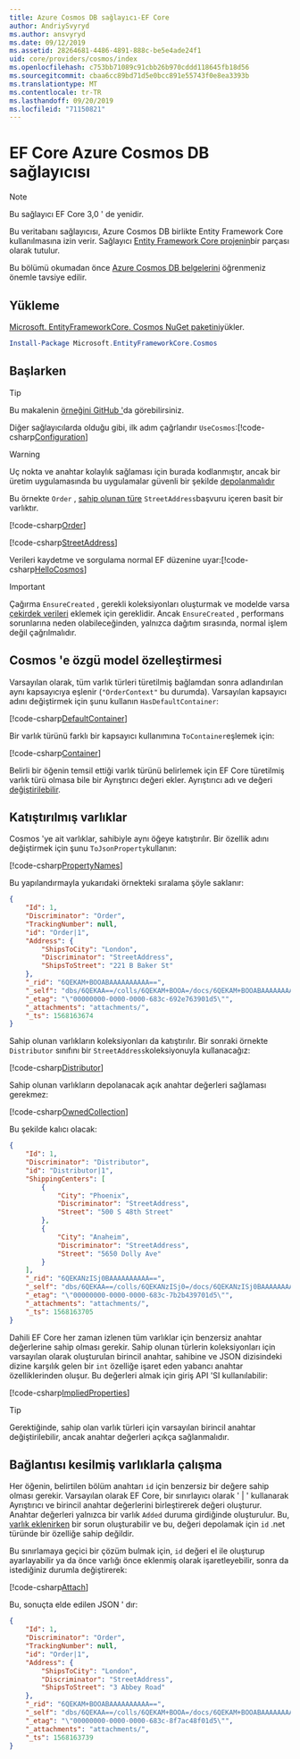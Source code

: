 ```yaml
---
title: Azure Cosmos DB sağlayıcı-EF Core
author: AndriySvyryd
ms.author: ansvyryd
ms.date: 09/12/2019
ms.assetid: 28264681-4486-4891-888c-be5e4ade24f1
uid: core/providers/cosmos/index
ms.openlocfilehash: c753bb71089c91cbb26b970cddd118645fb18d56
ms.sourcegitcommit: cbaa6cc89bd71d5e0bcc891e55743f0e8ea3393b
ms.translationtype: MT
ms.contentlocale: tr-TR
ms.lasthandoff: 09/20/2019
ms.locfileid: "71150821"
---
```

# <a name="ef-core-azure-cosmos-db-provider"></a>EF Core Azure Cosmos DB sağlayıcısı

>[!NOTE]
> Bu sağlayıcı EF Core 3,0 ' de yenidir.

Bu veritabanı sağlayıcısı, Azure Cosmos DB birlikte Entity Framework Core kullanılmasına izin verir. Sağlayıcı [Entity Framework Core projenin](https://github.com/aspnet/EntityFrameworkCore)bir parçası olarak tutulur.

Bu bölümü okumadan önce [Azure Cosmos DB belgelerini](https://docs.microsoft.com/en-us/azure/cosmos-db/introduction) öğrenmeniz önemle tavsiye edilir.

## <a name="install"></a>Yükleme

[Microsoft. EntityFrameworkCore. Cosmos NuGet paketini](https://www.nuget.org/packages/Microsoft.EntityFrameworkCore.Cosmos/)yükler.

``` powershell
Install-Package Microsoft.EntityFrameworkCore.Cosmos
```

## <a name="get-started"></a>Başlarken

> [!TIP]  
> Bu makalenin [örneğini GitHub '](https://github.com/aspnet/EntityFramework.Docs/tree/master/samples/core/Cosmos)da görebilirsiniz.

Diğer sağlayıcılarda olduğu gibi, ilk adım çağrlandır `UseCosmos`:[!code-csharp[Configuration](../../../../samples/core/Cosmos/ModelBuilding/OrderContext.cs?name=Configuration)]

> [!WARNING]
> Uç nokta ve anahtar kolaylık sağlaması için burada kodlanmıştır, ancak bir üretim uygulamasında bu uygulamalar güvenli bir şekilde [depolanmalıdır](https://docs.microsoft.com/aspnet/core/security/app-secrets#secret-manager)

Bu örnekte `Order` , [sahip olunan türe](../../modeling/owned-entities.md) `StreetAddress`başvuru içeren basit bir varlıktır.

[!code-csharp[Order](../../../../samples/core/Cosmos/ModelBuilding/Order.cs?name=Order)]

[!code-csharp[StreetAddress](../../../../samples/core/Cosmos/ModelBuilding/StreetAddress.cs?name=StreetAddress)]

Verileri kaydetme ve sorgulama normal EF düzenine uyar:[!code-csharp[HelloCosmos](../../../../samples/core/Cosmos/ModelBuilding/Sample.cs?name=HelloCosmos)]

> [!IMPORTANT]
> Çağırma `EnsureCreated` , gerekli koleksiyonları oluşturmak ve modelde varsa [çekirdek verileri](../../modeling/data-seeding.md) eklemek için gereklidir. Ancak `EnsureCreated` , performans sorunlarına neden olabileceğinden, yalnızca dağıtım sırasında, normal işlem değil çağrılmalıdır.

## <a name="cosmos-specific-model-customization"></a>Cosmos 'e özgü model özelleştirmesi

Varsayılan olarak, tüm varlık türleri türetilmiş bağlamdan sonra adlandırılan aynı kapsayıcıya eşlenir (`"OrderContext"` bu durumda). Varsayılan kapsayıcı adını değiştirmek için şunu kullanın `HasDefaultContainer`:

[!code-csharp[DefaultContainer](../../../../samples/core/Cosmos/ModelBuilding/OrderContext.cs?name=DefaultContainer)]

Bir varlık türünü farklı bir kapsayıcı kullanımına `ToContainer`eşlemek için:

[!code-csharp[Container](../../../../samples/core/Cosmos/ModelBuilding/OrderContext.cs?name=Container)]

Belirli bir öğenin temsil ettiği varlık türünü belirlemek için EF Core türetilmiş varlık türü olmasa bile bir Ayrıştırıcı değeri ekler. Ayrıştırıcı adı ve değeri [değiştirilebilir](../../modeling/inheritance.md).

## <a name="embedded-entities"></a>Katıştırılmış varlıklar

Cosmos 'ye ait varlıklar, sahibiyle aynı öğeye katıştırılır. Bir özellik adını değiştirmek için şunu `ToJsonProperty`kullanın:

[!code-csharp[PropertyNames](../../../../samples/core/Cosmos/ModelBuilding/OrderContext.cs?name=PropertyNames)]

Bu yapılandırmayla yukarıdaki örnekteki sıralama şöyle saklanır:

``` json
{
    "Id": 1,
    "Discriminator": "Order",
    "TrackingNumber": null,
    "id": "Order|1",
    "Address": {
        "ShipsToCity": "London",
        "Discriminator": "StreetAddress",
        "ShipsToStreet": "221 B Baker St"
    },
    "_rid": "6QEKAM+BOOABAAAAAAAAAA==",
    "_self": "dbs/6QEKAA==/colls/6QEKAM+BOOA=/docs/6QEKAM+BOOABAAAAAAAAAA==/",
    "_etag": "\"00000000-0000-0000-683c-692e763901d5\"",
    "_attachments": "attachments/",
    "_ts": 1568163674
}
```

Sahip olunan varlıkların koleksiyonları da katıştırılır. Bir sonraki örnekte `Distributor` sınıfını bir `StreetAddress`koleksiyonuyla kullanacağız:

[!code-csharp[Distributor](../../../../samples/core/Cosmos/ModelBuilding/Distributor.cs?name=Distributor)]

Sahip olunan varlıkların depolanacak açık anahtar değerleri sağlaması gerekmez:

[!code-csharp[OwnedCollection](../../../../samples/core/Cosmos/ModelBuilding/Sample.cs?name=OwnedCollection)]

Bu şekilde kalıcı olacak:

``` json
{
    "Id": 1,
    "Discriminator": "Distributor",
    "id": "Distributor|1",
    "ShippingCenters": [
        {
            "City": "Phoenix",
            "Discriminator": "StreetAddress",
            "Street": "500 S 48th Street"
        },
        {
            "City": "Anaheim",
            "Discriminator": "StreetAddress",
            "Street": "5650 Dolly Ave"
        }
    ],
    "_rid": "6QEKANzISj0BAAAAAAAAAA==",
    "_self": "dbs/6QEKAA==/colls/6QEKANzISj0=/docs/6QEKANzISj0BAAAAAAAAAA==/",
    "_etag": "\"00000000-0000-0000-683c-7b2b439701d5\"",
    "_attachments": "attachments/",
    "_ts": 1568163705
}
```

Dahili EF Core her zaman izlenen tüm varlıklar için benzersiz anahtar değerlerine sahip olması gerekir. Sahip olunan türlerin koleksiyonları için varsayılan olarak oluşturulan birincil anahtar, sahibine ve JSON dizisindeki dizine karşılık gelen bir `int` özelliğe işaret eden yabancı anahtar özelliklerinden oluşur. Bu değerleri almak için giriş API 'SI kullanılabilir:

[!code-csharp[ImpliedProperties](../../../../samples/core/Cosmos/ModelBuilding/Sample.cs?name=ImpliedProperties)]

> [!TIP]
> Gerektiğinde, sahip olan varlık türleri için varsayılan birincil anahtar değiştirilebilir, ancak anahtar değerleri açıkça sağlanmalıdır.

## <a name="working-with-disconnected-entities"></a>Bağlantısı kesilmiş varlıklarla çalışma

Her öğenin, belirtilen bölüm anahtarı `id` için benzersiz bir değere sahip olması gerekir. Varsayılan olarak EF Core, bir sınırlayıcı olarak ' | ' kullanarak Ayrıştırıcı ve birincil anahtar değerlerini birleştirerek değeri oluşturur. Anahtar değerleri yalnızca bir varlık `Added` duruma girdiğinde oluşturulur. Bu, [varlık eklenirken](../../saving/disconnected-entities.md) bir sorun oluşturabilir ve bu, değeri depolamak için `id` .net türünde bir özelliğe sahip değildir.

Bu sınırlamaya geçici bir çözüm bulmak için, `id` değeri el ile oluşturup ayarlayabilir ya da önce varlığı önce eklenmiş olarak işaretleyebilir, sonra da istediğiniz durumla değiştirerek:

[!code-csharp[Attach](../../../../samples/core/Cosmos/ModelBuilding/Sample.cs?highlight=4&name=Attach)]

Bu, sonuçta elde edilen JSON ' dır:

``` json
{
    "Id": 1,
    "Discriminator": "Order",
    "TrackingNumber": null,
    "id": "Order|1",
    "Address": {
        "ShipsToCity": "London",
        "Discriminator": "StreetAddress",
        "ShipsToStreet": "3 Abbey Road"
    },
    "_rid": "6QEKAM+BOOABAAAAAAAAAA==",
    "_self": "dbs/6QEKAA==/colls/6QEKAM+BOOA=/docs/6QEKAM+BOOABAAAAAAAAAA==/",
    "_etag": "\"00000000-0000-0000-683c-8f7ac48f01d5\"",
    "_attachments": "attachments/",
    "_ts": 1568163739
}
```